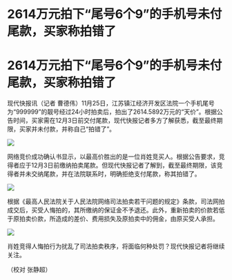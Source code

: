 # 2614万元拍下“尾号6个9”的手机号未付尾款，买家称拍错了

# 2614万元拍下“尾号6个9”的手机号未付尾款，买家称拍错了

现代快报讯（记者
曹德伟）11月25日，江苏镇江经济开发区法院一个手机尾号为“999999”的靓号经过24小时拍卖后，拍出了2614.5892万元的“天价”。根据公告时间，买家需在12月3日前交付尾款，现代快报记者多方了解获悉，截至最终期限，买家并未付款，并称自己“拍错了”。

![](https://inews.gtimg.com/om_bt/O6t3Ix8qiCryKenuaqelvNWTICVWppizaZ6qc8zOepoiwAA/1000)

网络竞价成功确认书显示，以最高价胜出的是一位肖姓竞买人。根据公告要求，竞得者应于12月3日前缴纳拍卖尾款。但现代快报记者了解到，截至最终期限，该竞得者并未交纳尾款，并在法院联系时，明确拒绝支付尾款，称其拍错了。

![](https://inews.gtimg.com/om_bt/OnggZ12yG5VabuuK1-5bizZ4xatmds75aT1pZj4qFkVEwAA/1000)

根据《最高人民法院关于人民法院网络司法拍卖若干问题的规定》条款，司法网拍成交后，买受人悔拍的，其所缴纳的保证金不予退还。此外，重新拍卖的价款若低于原拍卖价款，所造成的差价、费用损失及原拍卖中的佣金，由原买受人承担。

![](https://inews.gtimg.com/om_bt/OyqIkZZKWs3fbKWVuO3D9hf7A3NaHhubnVQu0aA6EOWs4AA/1000)

肖姓竞得人悔拍行为扰乱了司法拍卖秩序，将面临何种处罚？现代快报记者将继续关注。

（校对 张静超）

